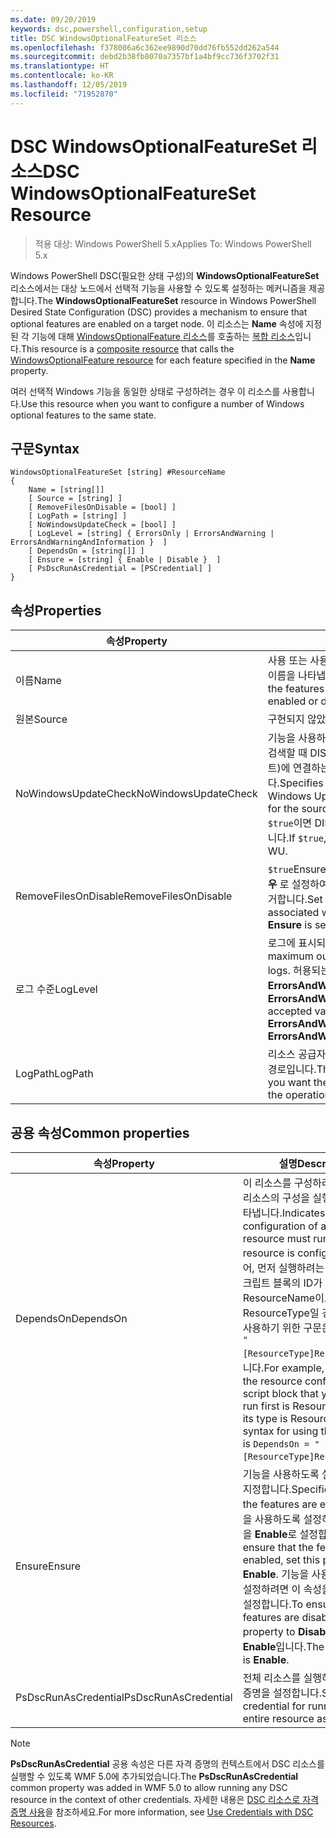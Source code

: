 ```yaml
---
ms.date: 09/20/2019
keywords: dsc,powershell,configuration,setup
title: DSC WindowsOptionalFeatureSet 리소스
ms.openlocfilehash: f378006a6c362ee9890d70dd76fb552dd262a544
ms.sourcegitcommit: debd2b38fb8070a7357bf1a4bf9cc736f3702f31
ms.translationtype: HT
ms.contentlocale: ko-KR
ms.lasthandoff: 12/05/2019
ms.locfileid: "71952870"
---
```

# <a name="dsc-windowsoptionalfeatureset-resource"></a><span data-ttu-id="da7be-103">DSC WindowsOptionalFeatureSet 리소스</span><span class="sxs-lookup"><span data-stu-id="da7be-103">DSC WindowsOptionalFeatureSet Resource</span></span>

> <span data-ttu-id="da7be-104">적용 대상: Windows PowerShell 5.x</span><span class="sxs-lookup"><span data-stu-id="da7be-104">Applies To: Windows PowerShell 5.x</span></span>

<span data-ttu-id="da7be-105">Windows PowerShell DSC(필요한 상태 구성)의 **WindowsOptionalFeatureSet** 리소스에서는 대상 노드에서 선택적 기능을 사용할 수 있도록 설정하는 메커니즘을 제공합니다.</span><span class="sxs-lookup"><span data-stu-id="da7be-105">The **WindowsOptionalFeatureSet** resource in Windows PowerShell Desired State Configuration (DSC) provides a mechanism to ensure that optional features are enabled on a target node.</span></span> <span data-ttu-id="da7be-106">이 리소스는 **Name** 속성에 지정된 각 기능에 대해 [WindowsOptionalFeature 리소스](windowsOptionalFeatureResource.md)를 호출하는 [복합 리소스](../../../resources/authoringResourceComposite.md)입니다.</span><span class="sxs-lookup"><span data-stu-id="da7be-106">This resource is a [composite resource](../../../resources/authoringResourceComposite.md) that calls the [WindowsOptionalFeature resource](windowsOptionalFeatureResource.md) for each feature specified in the **Name** property.</span></span>

<span data-ttu-id="da7be-107">여러 선택적 Windows 기능을 동일한 상태로 구성하려는 경우 이 리소스를 사용합니다.</span><span class="sxs-lookup"><span data-stu-id="da7be-107">Use this resource when you want to configure a number of Windows optional features to the same state.</span></span>

## <a name="syntax"></a><span data-ttu-id="da7be-108">구문</span><span class="sxs-lookup"><span data-stu-id="da7be-108">Syntax</span></span>

```Syntax
WindowsOptionalFeatureSet [string] #ResourceName
{
    Name = [string[]]
    [ Source = [string] ]
    [ RemoveFilesOnDisable = [bool] ]
    [ LogPath = [string] ]
    [ NoWindowsUpdateCheck = [bool] ]
    [ LogLevel = [string] { ErrorsOnly | ErrorsAndWarning | ErrorsAndWarningAndInformation }  ]
    [ DependsOn = [string[]] ]
    [ Ensure = [string] { Enable | Disable }  ]
    [ PsDscRunAsCredential = [PSCredential] ]
}
```

## <a name="properties"></a><span data-ttu-id="da7be-109">속성</span><span class="sxs-lookup"><span data-stu-id="da7be-109">Properties</span></span>

|<span data-ttu-id="da7be-110">속성</span><span class="sxs-lookup"><span data-stu-id="da7be-110">Property</span></span> |<span data-ttu-id="da7be-111">설명</span><span class="sxs-lookup"><span data-stu-id="da7be-111">Description</span></span> |
|---|---|
|<span data-ttu-id="da7be-112">이름</span><span class="sxs-lookup"><span data-stu-id="da7be-112">Name</span></span> |<span data-ttu-id="da7be-113">사용 또는 사용하지 않도록 설정하려는 기능의 이름을 나타냅니다.</span><span class="sxs-lookup"><span data-stu-id="da7be-113">Indicates the name of the features that you want to ensure are enabled or disabled.</span></span> |
|<span data-ttu-id="da7be-114">원본</span><span class="sxs-lookup"><span data-stu-id="da7be-114">Source</span></span> |<span data-ttu-id="da7be-115">구현되지 않았습니다.</span><span class="sxs-lookup"><span data-stu-id="da7be-115">Not implemented.</span></span> |
|<span data-ttu-id="da7be-116">NoWindowsUpdateCheck</span><span class="sxs-lookup"><span data-stu-id="da7be-116">NoWindowsUpdateCheck</span></span> |<span data-ttu-id="da7be-117">기능을 사용하도록 설정하기 위해 원본 파일을 검색할 때 DISM에서 WU(Windows 업데이트)에 연결하는지 여부를 지정합니다.</span><span class="sxs-lookup"><span data-stu-id="da7be-117">Specifies whether DISM contacts Windows Update (WU) when searching for the source files to enable features.</span></span> <span data-ttu-id="da7be-118">`$true`이면 DISM에서 WU에 연결하지 않습니다.</span><span class="sxs-lookup"><span data-stu-id="da7be-118">If `$true`, DISM does not contact WU.</span></span> |
|<span data-ttu-id="da7be-119">RemoveFilesOnDisable</span><span class="sxs-lookup"><span data-stu-id="da7be-119">RemoveFilesOnDisable</span></span> |<span data-ttu-id="da7be-120">`$true`Ensure**가** Absent**로 설정되어 있을 경우** 로 설정하여 기능과 관련된 모든 파일을 제거합니다.</span><span class="sxs-lookup"><span data-stu-id="da7be-120">Set to `$true` to remove all files associated with the features when **Ensure** is set to **Absent**.</span></span> |
|<span data-ttu-id="da7be-121">로그 수준</span><span class="sxs-lookup"><span data-stu-id="da7be-121">LogLevel</span></span> |<span data-ttu-id="da7be-122">로그에 표시되는 최대 출력 수준입니다.</span><span class="sxs-lookup"><span data-stu-id="da7be-122">The maximum output level shown in the logs.</span></span> <span data-ttu-id="da7be-123">허용되는 값은 **ErrorsOnly**, **ErrorsAndWarning** 및 **ErrorsAndWarningAndInformation**.</span><span class="sxs-lookup"><span data-stu-id="da7be-123">The accepted values are: **ErrorsOnly**, **ErrorsAndWarning**, and **ErrorsAndWarningAndInformation**.</span></span> |
|<span data-ttu-id="da7be-124">LogPath</span><span class="sxs-lookup"><span data-stu-id="da7be-124">LogPath</span></span> |<span data-ttu-id="da7be-125">리소스 공급자가 작업을 기록할 로그 파일의 경로입니다.</span><span class="sxs-lookup"><span data-stu-id="da7be-125">The path to a log file where you want the resource provider to log the operation.</span></span> |

## <a name="common-properties"></a><span data-ttu-id="da7be-126">공용 속성</span><span class="sxs-lookup"><span data-stu-id="da7be-126">Common properties</span></span>

|<span data-ttu-id="da7be-127">속성</span><span class="sxs-lookup"><span data-stu-id="da7be-127">Property</span></span> |<span data-ttu-id="da7be-128">설명</span><span class="sxs-lookup"><span data-stu-id="da7be-128">Description</span></span> |
|---|---|
|<span data-ttu-id="da7be-129">DependsOn</span><span class="sxs-lookup"><span data-stu-id="da7be-129">DependsOn</span></span> |<span data-ttu-id="da7be-130">이 리소스를 구성하려면 먼저 다른 리소스의 구성을 실행해야 함을 나타냅니다.</span><span class="sxs-lookup"><span data-stu-id="da7be-130">Indicates that the configuration of another resource must run before this resource is configured.</span></span> <span data-ttu-id="da7be-131">예를 들어, 먼저 실행하려는 리소스 구성 스크립트 블록의 ID가 ResourceName이고 해당 형식이 ResourceType일 경우, 이 속성을 사용하기 위한 구문은 `DependsOn = "[ResourceType]ResourceName"`입니다.</span><span class="sxs-lookup"><span data-stu-id="da7be-131">For example, if the ID of the resource configuration script block that you want to run first is ResourceName and its type is ResourceType, the syntax for using this property is `DependsOn = "[ResourceType]ResourceName"`.</span></span> |
|<span data-ttu-id="da7be-132">Ensure</span><span class="sxs-lookup"><span data-stu-id="da7be-132">Ensure</span></span> |<span data-ttu-id="da7be-133">기능을 사용하도록 설정할지 여부를 지정합니다.</span><span class="sxs-lookup"><span data-stu-id="da7be-133">Specifies whether the features are enabled.</span></span> <span data-ttu-id="da7be-134">기능을 사용하도록 설정하려면 이 속성을 **Enable**로 설정합니다.</span><span class="sxs-lookup"><span data-stu-id="da7be-134">To ensure that the features are enabled, set this property to **Enable**.</span></span> <span data-ttu-id="da7be-135">기능을 사용하지 않도록 설정하려면 이 속성을 **Disable**로 설정합니다.</span><span class="sxs-lookup"><span data-stu-id="da7be-135">To ensure that the features are disabled, set the property to **Disable**.</span></span> <span data-ttu-id="da7be-136">기본값은 **Enable**입니다.</span><span class="sxs-lookup"><span data-stu-id="da7be-136">The default value is **Enable**.</span></span> |
|<span data-ttu-id="da7be-137">PsDscRunAsCredential</span><span class="sxs-lookup"><span data-stu-id="da7be-137">PsDscRunAsCredential</span></span> |<span data-ttu-id="da7be-138">전체 리소스를 실행하기 위한 자격 증명을 설정합니다.</span><span class="sxs-lookup"><span data-stu-id="da7be-138">Sets the credential for running the entire resource as.</span></span> |

> [!NOTE]
> <span data-ttu-id="da7be-139">**PsDscRunAsCredential** 공용 속성은 다른 자격 증명의 컨텍스트에서 DSC 리소스를 실행할 수 있도록 WMF 5.0에 추가되었습니다.</span><span class="sxs-lookup"><span data-stu-id="da7be-139">The **PsDscRunAsCredential** common property was added in WMF 5.0 to allow running any DSC resource in the context of other credentials.</span></span> <span data-ttu-id="da7be-140">자세한 내용은 [ DSC 리소스로 자격 증명 사용](../../../configurations/runasuser.md)을 참조하세요.</span><span class="sxs-lookup"><span data-stu-id="da7be-140">For more information, see [Use Credentials with DSC Resources](../../../configurations/runasuser.md).</span></span>